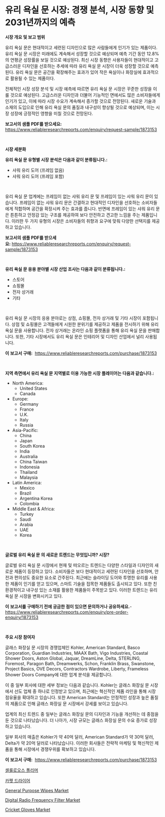 <p><h1>유리 욕실 문 시장: 경쟁 분석, 시장 동향 및 2031년까지의 예측</h1></p><p><strong>시장 개요 및 보고 범위</strong></p>
<p><p>유리 욕실 문은 현대적이고 세련된 디자인으로 많은 사람들에게 인기가 있는 제품이다. 유리 욕실 문 시장은 미래에도 계속해서 성장할 것으로 예상되며 예측 기간 동안 12.8%의 연평균 성장률을 보일 것으로 예상된다. 최신 시장 동향은 사용자들이 현대적이고 고급스러운 디자인을 선호하는 추세에 따라 유리 욕실 문 시장이 더욱 성장할 것으로 예측된다. 유리 욕실 문은 공간을 확장해주는 효과가 있어 작은 욕실이나 화장실에 효과적으로 활용될 수 있는 제품이다.</p><p>전체적인 시장 성장 분석 및 시장 예측에 따르면 유리 욕실 문 시장은 꾸준한 성장을 이룰 것으로 예상된다. 고급스러운 디자인과 더불어 기능적인 면에서도 많은 소비자들에게 인기가 있고, 이에 따라 시장 수요가 계속해서 증가할 것으로 전망된다. 새로운 기술과 소재의 도입으로 인해 유리 욕실 문의 품질과 내구성이 향상될 것으로 예상되며, 이는 시장 성장에 긍정적인 영향을 미칠 것으로 전망된다.</p></p>
<p><strong>보고서의 샘플 PDF를 받으세요:</strong> <a href="https://www.reliableresearchreports.com/enquiry/request-sample/1873153">https://www.reliableresearchreports.com/enquiry/request-sample/1873153</a></p>
<p>&nbsp;</p>
<p><strong>시장 세분화</strong></p>
<p><strong>유리 욕실 문 유형별 시장 분석은 다음과 같이 분류됩니다.:</strong></p>
<p><ul><li>샤워 유리 도어 (프레임 없음)</li><li>샤워 유리 도어 (프레임 포함)</li></ul></p>
<p>&nbsp;</p>
<p><p>유리 욕실 문 업계에는 프레임이 없는 샤워 유리 문 및 프레임이 있는 샤워 유리 문이 있습니다. 프레임이 없는 샤워 유리 문은 간결하고 현대적인 디자인을 선호하는 소비자들에게 적합하며 공간을 확장시켜 주는 효과를 줍니다. 반면에 프레임이 있는 샤워 유리 문은 튼튼하고 안정감 있는 구조를 제공하여 보다 안전하고 견고한 느낌을 주는 제품입니다. 이러한 두 가지 유형의 시장은 소비자들의 취향과 요구에 맞춰 다양한 선택지를 제공하고 있습니다.</p></p>
<p><strong>보고서의 샘플 PDF를 받으세요:</strong>&nbsp;<a href="https://www.reliableresearchreports.com/enquiry/request-sample/1873153">https://www.reliableresearchreports.com/enquiry/request-sample/1873153</a></p>
<p>&nbsp;</p>
<p><strong> 유리 욕실 문 응용 분야별 시장 산업 조사는 다음과 같이 분류됩니다.:</strong></p>
<p><ul><li>스토어</li><li>쇼핑몰</li><li>전자 상거래</li><li>기타</li></ul></p>
<p>&nbsp;</p>
<p><p>유리 욕실 문 시장의 응용 분야로는 상점, 쇼핑몰, 전자 상거래 및 기타 시장이 포함됩니다. 상점 및 쇼핑몰은 고객들에게 시원한 분위기를 제공하고 제품을 전시하기 위해 유리 욕실 문을 사용합니다. 전자 상거래는 온라인 쇼핑 플랫폼을 통해 유리 욕실 문을 판매합니다. 또한, 기타 시장에서도 유리 욕실 문은 인테리어 및 디자인 산업에서 널리 사용됩니다.</p></p>
<p><strong>이 보고서 구매:</strong>&nbsp; <a href="https://www.reliableresearchreports.com/purchase/1873153">https://www.reliableresearchreports.com/purchase/1873153</a></p>
<p>&nbsp;</p>
<p><strong>지역 측면에서 유리 욕실 문 지역별로 이용 가능한 시장 플레이어는 다음과 같습니다.:</strong></p>
<p><ul>
    <li>
        North America:
        <ul>
            <li>United States</li>
            <li>Canada</li>
        </ul>
    </li>
    <li>
        Europe:
        <ul>
            <li>Germany</li>
            <li>France</li>
            <li>U.K.</li>
            <li>Italy</li>
            <li>Russia</li>
        </ul>
    </li>
    <li>
        Asia-Pacific:
        <ul>
            <li>China</li>
            <li>Japan</li>
            <li>South Korea</li>
            <li>India</li>
            <li>Australia</li>
            <li>China Taiwan</li>
            <li>Indonesia</li>
            <li>Thailand</li>
            <li>Malaysia</li>
        </ul>
    </li>
    <li>
        Latin America:
        <ul>
            <li>Mexico</li>
            <li>Brazil</li>
            <li>Argentina Korea</li>
            <li>Colombia</li>
        </ul>
    </li>
    <li>
        Middle East & Africa:
        <ul>
            <li>Turkey</li>
            <li>Saudi</li>
            <li>Arabia</li>
            <li>UAE</li>
            <li>Korea</li>
        </ul>
    </li>
    </ul></p>
<p>&nbsp;</p>
<p><strong>글로벌 유리 욕실 문 의 새로운 트렌드는 무엇입니까? 시장?</strong></p>
<p><p>글로벌 유리 욕실 문 시장에서 현재 및 떠오르는 트렌드는 다양한 스타일과 디자인의 새로운 제품이 등장하고 있다. 소비자들은 보다 현대적이고 세련된 디자인을 선호하며, 안전과 편의성도 중요한 요소로 간주된다. 최근에는 슬라이딩 도어와 투명한 유리를 사용한 제품이 인기를 얻고 있으며, 스마트 기술을 접목한 제품들도 출시되고 있다. 또한 친환경적이고 내구성 있는 소재를 활용한 제품들이 주목받고 있다. 이러한 트렌드는 유리 욕실 문 시장을 변화시키고 있다.</p></p>
<p><strong>이 보고서를 구매하기 전에 궁금한 점이 있으면 문의하거나 공유하세요.</strong>- <a href="https://www.reliableresearchreports.com/enquiry/pre-order-enquiry/1873153">https://www.reliableresearchreports.com/enquiry/pre-order-enquiry/1873153</a></p>
<p>&nbsp;</p>
<p><strong>주요 시장 참여자</strong></p>
<p><p>글래스 화장실 문 시장의 경쟁업체인 Kohler, American Standard, Basco Corporation, Guardian Industries, MAAX Bath, Vigo Industries, Coastal Shower Doors, Aston Global, Jaquar, DreamLine, Delta, STERLING, Foremost, Paragon Bath, Dreamwerks, Schon, Franklin Brass, Swanstone, Project Basics, OVE Decors, Contractors Wardrobe, Liberty, Frameless Shower Doors Company에 대한 업계 분석을 제공합니다.</p><p>이 중 일부 회사에 대한 세부 정보는 다음과 같습니다. Kohler는 글래스 화장실 문 시장에서 선도 업체 중 하나로 인정받고 있으며, 최근에는 혁신적인 제품 라인을 통해 시장 점유율을 확대하고 있습니다. 또한 American Standard는 안정적인 성장과 높은 품질의 제품으로 인해 글래스 화장실 문 시장에서 강세를 보이고 있습니다.</p><p>업계의 최신 트렌드 중 일부는 글래스 화장실 문의 디자인과 기능을 개선하는 데 중점을 둔 것으로 나타났습니다. 더 나아가, 시장 규모는 글래스 화장실 문의 수요 증가로 성장하고 있습니다.</p><p>일부 회사의 매출은 Kohler가 약 40억 달러, American Standard가 약 30억 달러, Delta가 약 20억 달러로 나타났습니다. 이러한 회사들은 전략적 마케팅 및 혁신적인 제품을 통해 시장에서 경쟁우위를 확보하고 있습니다.</p></p>
<p><strong>이 보고서 구매:</strong>&nbsp;&nbsp;<a href="https://www.reliableresearchreports.com/purchase/1873153">https://www.reliableresearchreports.com/purchase/1873153</a></p>
<p><p><a href="https://github.com/vsr06p4p49/Market-Research-Report-List-1/blob/main/42933862551.md">셀룰로오스 폴리머</a></p><p><a href="https://github.com/oajzkywllm460/Market-Research-Report-List-1/blob/main/61137032550.md">카펫 드라이어</a></p><p><a href="https://github.com/CliffMedina6/Market-Research-Report-List-4/blob/main/general-purpose-wipes-market.md">General Purpose Wipes Market</a></p><p><a href="https://issuu.com/reportprime-2/docs/digital-radio-frequency-filter-market-size-2030.pp">Digital Radio Frequency Filter Market</a></p><p><a href="https://github.com/provorikovar/Market-Research-Report-List-3/blob/main/cricket-gloves-market.md">Cricket Gloves Market</a></p></p>

